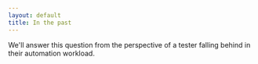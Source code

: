 ```yaml
---
layout: default
title: In the past
---
```

We'll answer this question from the perspective of a tester falling behind in their automation workload.
